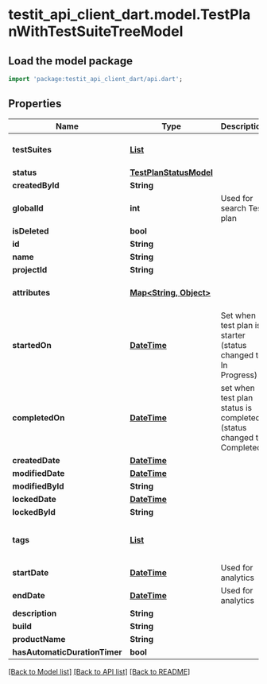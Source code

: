 # testit_api_client_dart.model.TestPlanWithTestSuiteTreeModel

## Load the model package
```dart
import 'package:testit_api_client_dart/api.dart';
```

## Properties
Name | Type | Description | Notes
------------ | ------------- | ------------- | -------------
**testSuites** | [**List<TestSuiteWithChildrenModel>**](TestSuiteWithChildrenModel.md) |  | [default to const []]
**status** | [**TestPlanStatusModel**](TestPlanStatusModel.md) |  | 
**createdById** | **String** |  | 
**globalId** | **int** | Used for search Test plan | 
**isDeleted** | **bool** |  | 
**id** | **String** |  | 
**name** | **String** |  | 
**projectId** | **String** |  | 
**attributes** | [**Map<String, Object>**](Object.md) |  | [default to const {}]
**startedOn** | [**DateTime**](DateTime.md) | Set when test plan is starter (status changed to: In Progress) | [optional] 
**completedOn** | [**DateTime**](DateTime.md) | set when test plan status is completed (status changed to: Completed) | [optional] 
**createdDate** | [**DateTime**](DateTime.md) |  | [optional] 
**modifiedDate** | [**DateTime**](DateTime.md) |  | [optional] 
**modifiedById** | **String** |  | [optional] 
**lockedDate** | [**DateTime**](DateTime.md) |  | [optional] 
**lockedById** | **String** |  | [optional] 
**tags** | [**List<TagPostModel>**](TagPostModel.md) |  | [optional] [default to const []]
**startDate** | [**DateTime**](DateTime.md) | Used for analytics | [optional] 
**endDate** | [**DateTime**](DateTime.md) | Used for analytics | [optional] 
**description** | **String** |  | [optional] 
**build** | **String** |  | [optional] 
**productName** | **String** |  | [optional] 
**hasAutomaticDurationTimer** | **bool** |  | [optional] 

[[Back to Model list]](../README.md#documentation-for-models) [[Back to API list]](../README.md#documentation-for-api-endpoints) [[Back to README]](../README.md)


